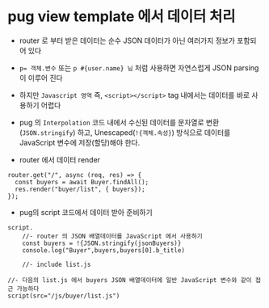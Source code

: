 # pug view template 에서 데이터 처리

- router 로 부터 받은 데이터는 순수 JSON 데이터가 아닌 여러가지 정보가 포함되어 있다
- `p= 객체.변수` 또는 `p #{user.name} 님` 처럼 사용하면 자연스럽게 JSON parsing 이 이루어 진다
- 하지만 `Javascript 영역` 즉, `<script></script>` tag 내에서는 데이터를 바로 사용하기 어렵다
- pug 의 `Interpolation` 코드 내에서 수신된 데이터를 문자열로 변환(`JSON.stringify`) 하고, Unescaped(`!{객체.속성}`) 방식으로 데이터를 JavaScript 변수에 저장(할당)해야 한다.

- router 에서 데이터 render

```
router.get("/", async (req, res) => {
  const buyers = await Buyer.findAll();
  res.render("buyer/list", { buyers});
});
```

- pug의 script 코드에서 데이터 받아 준비하기

```
script.
    //- router 의 JSON 배열데이터를 JavaScript 에서 사용하기
    const buyers = !{JSON.stringify(jsonBuyers)}
    console.log("Buyer",buyers,buyers[0].b_title)

    //- include list.js

//- 다음의 list.js 에서 buyers JSON 배열데이터에 일반 JavaScript 변수와 같이 접근 가능하다
script(src="/js/buyer/list.js")
```
